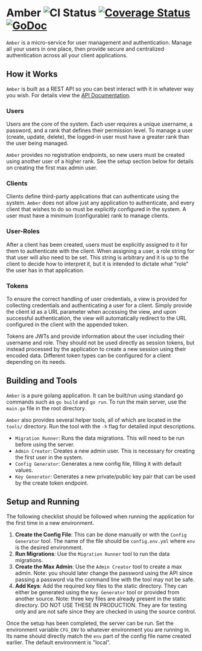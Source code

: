 # Amber ![CI Status](https://github.com/mhogar/amber/actions/workflows/CI.yml/badge.svg) [![Coverage Status](https://coveralls.io/repos/github/mhogar/amber/badge.svg)](https://coveralls.io/github/mhogar/amber) [![GoDoc](https://godoc.org/github.com/mhogar/amber?status.svg)](https://pkg.go.dev/github.com/mhogar/amber)

`Amber` is a micro-service for user management and authentication. Manage all your users in one place, then provide secure and centralized authentication across all your client applications.

## How it Works

`Amber` is built as a REST API so you can best interact with it in whatever way you wish. For details view the [API Documentation]().

### Users

Users are the core of the system. Each user requires a unique username, a password, and a rank that defines their permission level. To manage a user (create, update, delete), the logged-in user must have a greater rank than the user being managed.

`Amber` provides no registration endpoints, so new users must be created using another user of a higher rank. See the setup section below for details on creating the first max admin user.

### Clients

Clients define third-party applications that can authenticate using the system. `Amber` does not allow just any application to authenticate, and every client that wishes to do so must be explicitly configured in the system. A user must have a minimum (configurable) rank to manage clients.

### User-Roles

After a client has been created, users must be explicitly assigned to it for them to authenticate with the client. When assigning a user, a role string for that user will also need to be set. This string is arbitrary and it is up to the client to decide how to interpret it, but it is intended to dictate what "role" the user has in that application.

### Tokens

To ensure the correct handling of user credentials, a view is provided for collecting credentials and authenticating a user for a client. Simply provide the client id as a URL parameter when accessing the view, and upon successful authentication, the view will automatically redirect to the URL configured in the client with the appended token.

Tokens are JWTs and provide information about the user including their username and role. They should not be used directly as session tokens, but instead processed by the application to create a new session using their encoded data. Different token types can be configured for a client depending on its needs.

## Building and Tools

`Amber` is a pure golang application. It can be built/run using standard go commands such as `go build` and `go run`. To run the main server, use the `main.go` file in the root directory.

`Amber` also provides several helper tools, all of which are located in the `tools/` directory. Run the tool with the `-h` flag for detailed input descriptions.
- `Migration Runner`: Runs the data migrations. This will need to be run before using the server.
- `Admin Creator`: Creates a new admin user. This is necessary for creating the first user in the system.
- `Config Generator`: Generates a new config file, filling it with default values.
- `Key Generator`: Generates a new private/public key pair that can be used by the create token endpoint.

## Setup and Running

The following checklist should be followed when running the application for the first time in a new environment.
1. __Create the Config File__: This can be done manually or with the `Config Generator` tool. The name of the file should be `config.env.yml` where `env` is the desired environment.
1. __Run Migrations__: Use the `Migration Runner` tool to run the data migrations.
1. __Create the Max Admin__: Use the `Admin Creator` tool to create a max admin. Note: you should later change the password using the API since passing a password via the command line with the tool may not be safe.
1. __Add Keys__: Add the required key files to the static directory. They can either be generated using the `Key Generator` tool or provided from another source. Note: three key files are already present in the static directory. DO NOT USE THESE IN PRODUCTION. They are for testing only and are not safe since they are checked in using the source control.

Once the setup has been completed, the server can be run. Set the environment variable `CFG_ENV` to whatever environment you are running in. Its name should directly match the `env` part of the config file name created earlier. The default environment is "local".
